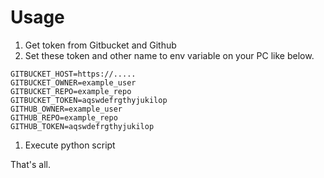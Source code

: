 # Usage

1. Get token from Gitbucket and Github
1. Set these token and other name to env variable on your PC like below.
```
GITBUCKET_HOST=https://.....
GITBUCKET_OWNER=example_user
GITBUCKET_REPO=example_repo
GITBUCKET_TOKEN=aqswdefrgthyjukilop
GITHUB_OWNER=example_user
GITHUB_REPO=example_repo
GITHUB_TOKEN=aqswdefrgthyjukilop
```
1. Execute python script

That's all.
